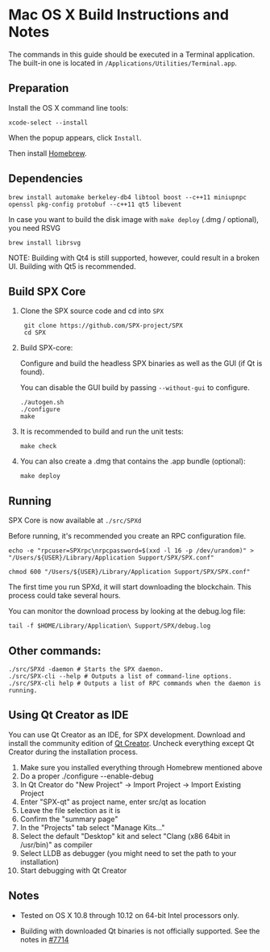 Mac OS X Build Instructions and Notes
====================================
The commands in this guide should be executed in a Terminal application.
The built-in one is located in `/Applications/Utilities/Terminal.app`.

Preparation
-----------
Install the OS X command line tools:

`xcode-select --install`

When the popup appears, click `Install`.

Then install [Homebrew](http://brew.sh).

Dependencies
----------------------

    brew install automake berkeley-db4 libtool boost --c++11 miniupnpc openssl pkg-config protobuf --c++11 qt5 libevent

In case you want to build the disk image with `make deploy` (.dmg / optional), you need RSVG

    brew install librsvg

NOTE: Building with Qt4 is still supported, however, could result in a broken UI. Building with Qt5 is recommended.

Build SPX Core
------------------------

1. Clone the SPX source code and cd into `SPX`

        git clone https://github.com/SPX-project/SPX
        cd SPX

2.  Build SPX-core:

    Configure and build the headless SPX binaries as well as the GUI (if Qt is found).

    You can disable the GUI build by passing `--without-gui` to configure.

        ./autogen.sh
        ./configure
        make

3.  It is recommended to build and run the unit tests:

        make check

4.  You can also create a .dmg that contains the .app bundle (optional):

        make deploy

Running
-------

SPX Core is now available at `./src/SPXd`

Before running, it's recommended you create an RPC configuration file.

    echo -e "rpcuser=SPXrpc\nrpcpassword=$(xxd -l 16 -p /dev/urandom)" > "/Users/${USER}/Library/Application Support/SPX/SPX.conf"

    chmod 600 "/Users/${USER}/Library/Application Support/SPX/SPX.conf"

The first time you run SPXd, it will start downloading the blockchain. This process could take several hours.

You can monitor the download process by looking at the debug.log file:

    tail -f $HOME/Library/Application\ Support/SPX/debug.log

Other commands:
-------

    ./src/SPXd -daemon # Starts the SPX daemon.
    ./src/SPX-cli --help # Outputs a list of command-line options.
    ./src/SPX-cli help # Outputs a list of RPC commands when the daemon is running.

Using Qt Creator as IDE
------------------------
You can use Qt Creator as an IDE, for SPX development.
Download and install the community edition of [Qt Creator](https://www.qt.io/download/).
Uncheck everything except Qt Creator during the installation process.

1. Make sure you installed everything through Homebrew mentioned above
2. Do a proper ./configure --enable-debug
3. In Qt Creator do "New Project" -> Import Project -> Import Existing Project
4. Enter "SPX-qt" as project name, enter src/qt as location
5. Leave the file selection as it is
6. Confirm the "summary page"
7. In the "Projects" tab select "Manage Kits..."
8. Select the default "Desktop" kit and select "Clang (x86 64bit in /usr/bin)" as compiler
9. Select LLDB as debugger (you might need to set the path to your installation)
10. Start debugging with Qt Creator

Notes
-----

* Tested on OS X 10.8 through 10.12 on 64-bit Intel processors only.

* Building with downloaded Qt binaries is not officially supported. See the notes in [#7714](https://github.com/bitcoin/bitcoin/issues/7714)
